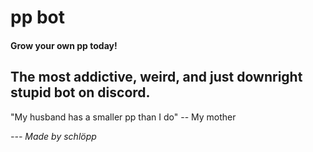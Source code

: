 # pp bot

#### Grow your own pp today!

## The most addictive, weird, and just downright stupid bot on discord.

"My husband has a smaller pp than I do"
-- My mother

*--- Made by schlöpp*

